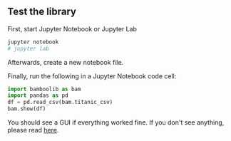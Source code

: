 ## Test the library

First, start Jupyter Notebook or Jupyter Lab

```bash
jupyter notebook
# jupyter lab
```

Afterwards, create a new notebook file.

Finally, run the following in a Jupyter Notebook code cell:

```python
import bamboolib as bam
import pandas as pd
df = pd.read_csv(bam.titanic_csv)
bam.show(df)
```

You should see a GUI if everything worked fine. If you don't see anything, please read [here](https://github.com/tkrabel/bamboolib/blob/master/installation/troubleshooting/without_virtual_environment.md#troubleshooting-installation-errors).
